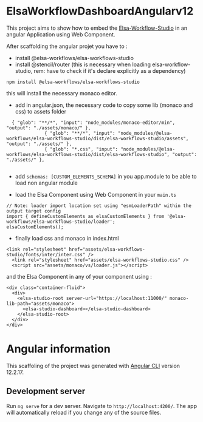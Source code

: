 # ElsaWorkflowDashboardAngularv12


This project aims to show how to embed the [Elsa-Workflow-Studio](https://github.com/elsa-workflows/elsa-core) in an angular Application using Web Component.

After scaffolding the angular projet you have to : 

- install @elsa-workflows/elsa-workflows-studio
- install @stencil/router (this is necessary when loading elsa-workflow-studio, rem: have to check if it's declare explicitly as a dependency)

`npm install @elsa-workflows/elsa-workflows-studio`

this will install the necessary monaco editor.

- add in angular.json, the necessary code to copy some lib (monaco and css) to assets folder

```
  { "glob": "**/*", "input": "node_modules/monaco-editor/min", "output": "./assets/monaco/" },
              { "glob": "**/*", "input": "node_modules/@elsa-workflows/elsa-workflows-studio/dist/elsa-workflows-studio/assets", "output": "./assets/" },
              { "glob": "*.css", "input": "node_modules/@elsa-workflows/elsa-workflows-studio/dist/elsa-workflows-studio", "output": "./assets/" },
           
```

- add  `schemas: [CUSTOM_ELEMENTS_SCHEMA]` in you app.module to be able to load non angular module

- load the Elsa Component using Web Component in your `main.ts`

```
// Note: loader import location set using "esmLoaderPath" within the output target config
import { defineCustomElements as elsaCustomElements } from '@elsa-workflows/elsa-workflows-studio/loader';
elsaCustomElements();
```

- finally load css and monaco in index.html

```
<link rel="stylesheet" href="assets/elsa-workflows-studio/fonts/inter/inter.css" />
  <link rel="stylesheet" href="assets/elsa-workflows-studio.css" />
  <script src="assets/monaco/vs/loader.js"></script>
```

and the Elsa Component in any of your component using : 
```
<div class="container-fluid">
  <div>
    <elsa-studio-root server-url="https://localhost:11000/" monaco-lib-path="assets/monaco">
      <elsa-studio-dashboard></elsa-studio-dashboard>
    </elsa-studio-root>
  </div>
</div>
```


# Angular information 
This scaffoling of the project was generated with [Angular CLI](https://github.com/angular/angular-cli) version 12.2.17.

## Development server

Run `ng serve` for a dev server. Navigate to `http://localhost:4200/`. The app will automatically reload if you change any of the source files.



